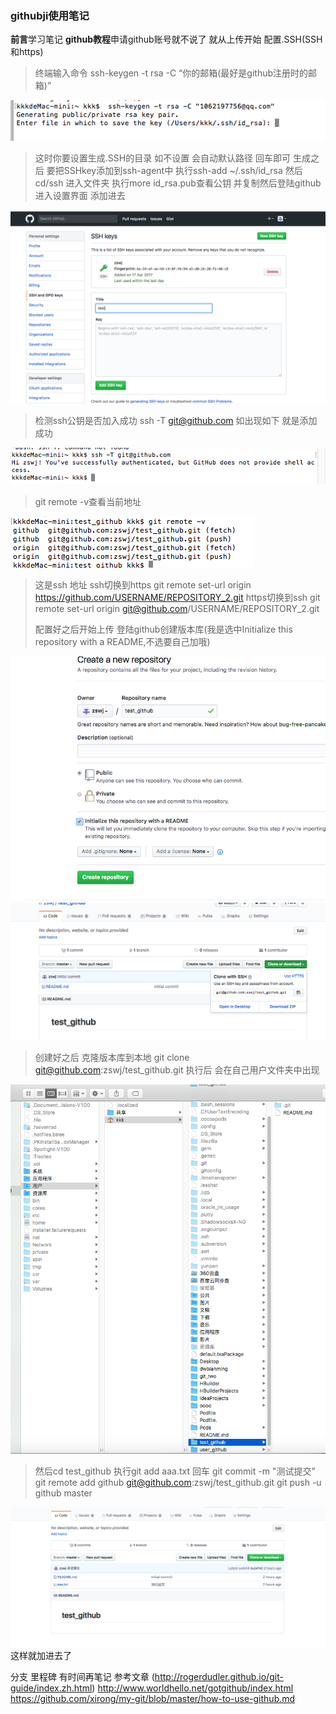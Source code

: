 
### githubji使用笔记


**前言**学习笔记
**github教程**申请github账号就不说了 就从上传开始
配置.SSH(SSH和https) 

> 终端输入命令 ssh-keygen -t rsa -C “你的邮箱(最好是github注册时的邮箱)”

![Alt text](./1492485653115.png)

> 这时你要设置生成.SSH的目录 如不设置 会自动默认路径 回车即可
生成之后 要把SSHkey添加到ssh-agent中
执行ssh-add ~/.ssh/id_rsa
然后cd/ssh 进入文件夹 执行more id_rsa.pub查看公钥 并复制然后登陆github 进入设置界面 添加进去

![Alt text](./1492486085277.png)

> 检测ssh公钥是否加入成功
ssh -T git@github.com 如出现如下 就是添加成功

![Alt text](./1492486172591.png)

> git remote -v查看当前地址

![Alt text](./1492493945781.png)

> 这是ssh 地址
ssh切换到https
git remote set-url origin https://github.com/USERNAME/REPOSITORY_2.git
https切换到ssh
git remote set-url origin git@github.com/USERNAME/REPOSITORY_2.git
> 
> 
> 配置好之后开始上传
登陆github创建版本库(我是选中Initialize this repository with a README,不选要自己加哦)

![Alt text](./1492486318613.png)
![Alt text](./1492486334664.png)

> 创建好之后 克隆版本库到本地
git clone git@github.com:zswj/test_github.git
执行后 会在自己用户文件夹中出现

![Alt text](./1492486561485.png)

> 然后cd test_github
执行git add aaa.txt 回车
git commit -m "测试提交"
git remote add github git@github.com:zswj/test_github.git
git push -u github master

![Alt text](./1492493611934.png)
这样就加进去了

分支 里程碑 有时间再笔记
参考文章
(http://rogerdudler.github.io/git-guide/index.zh.html)
http://www.worldhello.net/gotgithub/index.html
https://github.com/xirong/my-git/blob/master/how-to-use-github.md